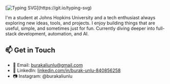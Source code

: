 
[![Typing SVG](https://readme-typing-svg.demolab.com?font=Fira+Code&pause=1000&width=435&lines=Hello+👋!)](https://git.io/typing-svg)

I'm a student at Johns Hopkins University and a tech enthusiast always exploring new ideas, tools, and projects. I enjoy building things that are useful, simple, and sometimes just for fun. Currently diving deeper into full-stack development, automation, and AI.

## 📫 Get in Touch
- 📧 Email: burakaliunlu@gmail.com
- 💼 LinkedIn: [linkedin.com/in/burak-unlu-840856258](https://www.linkedin.com/in/burakaliu/)
- 📷 Instagram: @burakaliunlu


